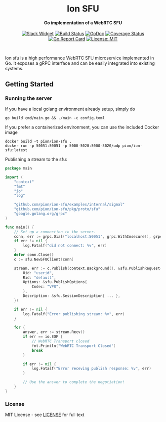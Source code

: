 <h1 align="center">
  <br>
  Ion SFU
  <br>
</h1>
<h4 align="center">Go implementation of a WebRTC SFU</h4>
<p align="center">
  <a href="http://gophers.slack.com/messages/pion"><img src="https://img.shields.io/badge/join-us%20on%20slack-gray.svg?longCache=true&logo=slack&colorB=brightgreen" alt="Slack Widget"></a>
  <a href="https://travis-ci.org/pion/ion-sfu"><img src="https://travis-ci.org/pion/ion-sfu.svg?branch=master" alt="Build Status"></a>
  <a href="https://pkg.go.dev/github.com/pion/ion-sfu"><img src="https://godoc.org/github.com/pion/ion-sfu?status.svg" alt="GoDoc"></a>
  <a href="https://codecov.io/gh/pion/ion-sfu"><img src="https://codecov.io/gh/pion/ion-sfu/branch/master/graph/badge.svg" alt="Coverage Status"></a>
  <a href="https://goreportcard.com/report/github.com/pion/ion-sfu"><img src="https://goreportcard.com/badge/github.com/pion/ion-sfu" alt="Go Report Card"></a>
  <a href="LICENSE"><img src="https://img.shields.io/badge/License-MIT-yellow.svg" alt="License: MIT"></a>
</p>
<br>

Ion sfu is a high performance WebRTC SFU microservice implemented in Go. It exposes a gRPC interface and can be easily integrated into existing systems.

## Getting Started

### Running the server

If you have a local golang environment already setup, simply do

```
go build cmd/main.go && ./main -c config.toml
```

If you prefer a containerized environment, you can use the included Docker image

```
docker build -t pion/ion-sfu .
docker run -p 50051:50051 -p 5000-5020:5000-5020/udp pion/ion-sfu:latest
```

Publishing a stream to the sfu:

```go
package main

import (
	"context"
	"fmt"
	"io"
	"log"

	"github.com/pion/ion-sfu/examples/internal/signal"
	"github.com/pion/ion-sfu/pkg/proto/sfu"
	"google.golang.org/grpc"
)

func main() {
	// Set up a connection to the server.
	conn, err := grpc.Dial("localhost:50051", grpc.WithInsecure(), grpc.WithBlock())
	if err != nil {
		log.Fatalf("did not connect: %v", err)
	}
	defer conn.Close()
	c := sfu.NewSFUClient(conn)

	stream, err := c.Publish(context.Background(), &sfu.PublishRequest{
		Uid: "userid",
		Rid: "default",
		Options: &sfu.PublishOptions{
			Codec: "VP8",
		},
		Description: &sfu.SessionDescription{ ... },
	})

	if err != nil {
		log.Fatalf("Error publishing stream: %v", err)
	}

	for {
		answer, err := stream.Recv()
		if err == io.EOF {
			// WebRTC Transport closed
			fmt.Println("WebRTC Transport Closed")
			break
		}

		if err != nil {
			log.Fatalf("Error receving publish response: %v", err)
		}

		// Use the answer to complete the negotiation!
	}
}
```

### License

MIT License - see [LICENSE](LICENSE) for full text
